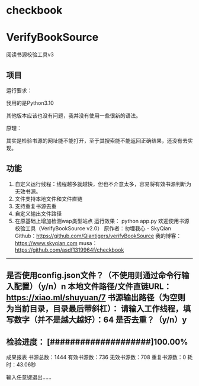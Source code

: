 # checkbook
# VerifyBookSource

阅读书源校验工具v3

## 项目

运行要求：

我用的是Python3.10

其他版本应该也没有问题，我并没有使用一些很新的语法。

原理：

其实是检验书源的网址能不能打开，至于其搜索能不能返回正确结果，还没有去实现。

## 功能

1. 自定义运行线程：线程越多就越快，但也不介意太多，容易将有效书源判断为无效书源。
2. 文件支持本地文件和文件直链
3. 支持重复书源去重
4. 自定义输出文件路径
5. 在原基础上增加检测wap类型站点
运行效果：
python app.py
欢迎使用书源校验工具（VerifyBookSource v2.0）
原作者：勿埋我心 - SkyQian
Github：https://github.com/Qiantigers/verifyBookSource
我的博客：https://www.skyqian.com
musa：https://github.com/asdf1319964f/checkbook
----------------
是否使用config.json文件？（不使用则通过命令行输入配置）（y/n）n
本地文件路径/文件直链URL：https://xiao.ml/shuyuan/7
书源输出路径（为空则为当前目录，目录最后带斜杠）：
请输入工作线程，填写数字（并不是越大越好）：64
是否去重？（y/n）y
----------------
检验进度：
[####################]100.00%
----------------
成果报表
书源总数：1444
有效书源数：736
无效书源数：708
重复书源数：0
耗时：43.06秒

输入任意键退出……
```
